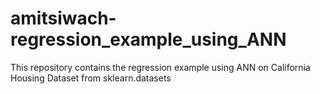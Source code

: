 # amitsiwach-regression_example_using_ANN
This repository contains the regression example using ANN on California Housing Dataset from sklearn.datasets
